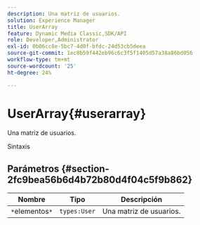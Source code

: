 ```yaml
---
description: Una matriz de usuarios.
solution: Experience Manager
title: UserArray
feature: Dynamic Media Classic,SDK/API
role: Developer,Administrator
exl-id: 0b06cc8e-5bc7-4d0f-bfdc-24d53cb5deea
source-git-commit: 1ec8b59f442eb96c6c3f5f1405d57a38a86bd056
workflow-type: tm+mt
source-wordcount: '25'
ht-degree: 24%

---
```


# UserArray{#userarray}

Una matriz de usuarios.

Sintaxis

## Parámetros {#section-2fc9bea56b6d4b72b80d4f04c5f9b862}

| Nombre | Tipo | Descripción |
|---|---|---|
| `*`elementos`*` | `types:User` | Una matriz de usuarios. |
